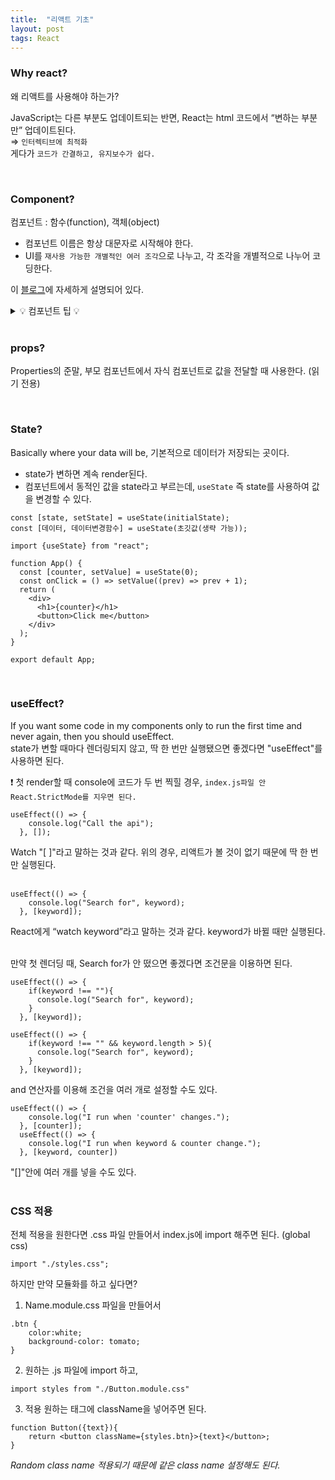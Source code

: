 ```yaml
---
title:  "리액트 기초"
layout: post
tags: React
---
```


### Why react?
왜 리액트를 사용해야 하는가?<br>

JavaScript는 다른 부분도 업데이트되는 반면, React는 html 코드에서 “변하는 부분만” 업데이트된다.<br>
⇒ `인터렉티브에 최적화`<br>
게다가 `코드가 간결하고, 유지보수가 쉽다.`

<br>






### Component?
컴포넌트 : 함수(function), 객체(object)
- 컴포넌트 이름은 항상 대문자로 시작해야 한다.
- UI를 `재사용 가능한 개별적인 여러 조각`으로 나누고, 각 조각을 개별적으로 나누어 코딩한다.<br>
 
이 <a href="https://goddaehee.tistory.com/299?category=395445">블로그</a>에 자세하게 설명되어 있다.

<details>
<summary>💡 컴포넌트 팁 💡</summary>
<div markdown="2">
  &nbsp;&nbsp;무작정 잘게 자른다고 좋은 게 아니다. "재사용성"을 고려해 나눠야 한다. <br>
  &nbsp;&nbsp;<b>정확한 이유가 없다면 미리 분리하지 말고, 필요할 때 적절하게 분리하는 것이 좋다</b>
</div>
</details>
<br>

### props? 
Properties의 준말, 부모 컴포넌트에서 자식 컴포넌트로 값을 전달할 때 사용한다. (읽기 전용) 

<br>

### State?
Basically where your data will be, 기본적으로 데이터가 저장되는 곳이다.<br>
- state가 변하면 계속 render된다.
- 컴포넌트에서 동적인 값을 state라고 부르는데, `useState` 즉 state를 사용하여 값을 변경할 수 있다. 

````
const [state, setState] = useState(initialState);
const [데이터, 데이터변경함수] = useState(초깃값(생략 가능));
````

````
import {useState} from "react";

function App() {
  const [counter, setValue] = useState(0);
  const onClick = () => setValue((prev) => prev + 1);
  return (
    <div>
      <h1>{counter}</h1>
      <button>Click me</button>
    </div>
  );
}

export default App;
````

<br>

### useEffect?
If you want some code in my components only to run the first time and never again, then you should useEffect.<br>
state가 변할 때마다 렌더링되지 않고, 딱 한 번만 실행됐으면 좋겠다면 "useEffect"를 사용하면 된다.<br>

❗  첫 render할 때 console에 코드가 두 번 찍힐 경우, `index.js파일 안 React.StrictMode를 지우면 된다.`
<br>

````
useEffect(() => {
    console.log("Call the api");
  }, []);
````
Watch "[ ]"라고 말하는 것과 같다. 위의 경우, 리액트가 볼 것이 없기 때문에 딱 한 번만 실행된다.
<br>
<br>

````
useEffect(() => {
    console.log("Search for", keyword);
  }, [keyword]);
````
React에게 “watch keyword”라고 말하는 것과 같다. keyword가 바뀔 때만 실행된다.<br>
<br>

만약 첫 렌더딩 때, Search for가 안 떴으면 좋겠다면 조건문을 이용하면 된다. 

````
useEffect(() => {
    if(keyword !== ""){
      console.log("Search for", keyword);
    }
  }, [keyword]);
````

````
useEffect(() => {
    if(keyword !== "" && keyword.length > 5){
      console.log("Search for", keyword);
    }
  }, [keyword]);
````
and 연산자를 이용해 조건을 여러 개로 설정할 수도 있다.
<br>

````
useEffect(() => {
    console.log("I run when 'counter' changes.");
  }, [counter]);
  useEffect(() => {
    console.log("I run when keyword & counter change.");
  }, [keyword, counter])
  ````
"[]"안에 여러 개를 넣을 수도 있다.
<br>
<br>

### CSS 적용
전체 적용을 원한다면 .css 파일 만들어서 index.js에 import 해주면 된다. (global css)
````
import "./styles.css";
````

하지만 만약 모듈화를 하고 싶다면?<br>
1) Name.module.css 파일을 만들어서
````
.btn {
    color:white;
    background-color: tomato;
}
````

2) 원하는 .js 파일에 import 하고,
````
import styles from "./Button.module.css"
````

3) 적용 원하는 태그에 className을 넣어주면 된다.
````
function Button({text}){
    return <button className={styles.btn}>{text}</button>;
}
````
_Random class name 적용되기 때문에 같은 class name 설정해도 된다._

<br>
